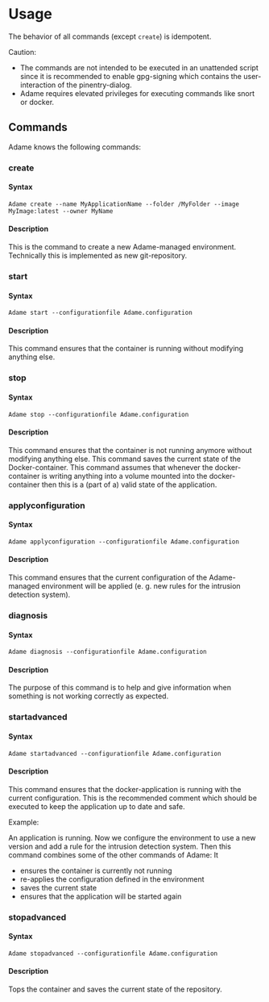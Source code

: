 <!-- markdownlint-disable MD024 -->

# Usage

The behavior of all commands (except `create`) is idempotent.

Caution:

- The commands are not intended to be executed in an unattended script since it is recommended to enable gpg-signing which contains the user-interaction of the pinentry-dialog.
- Adame requires elevated privileges for executing commands like snort or docker.

## Commands

Adame knows the following commands:

### create

#### Syntax

`Adame create --name MyApplicationName --folder /MyFolder --image MyImage:latest --owner MyName`

#### Description

This is the command to create a new Adame-managed environment. Technically this is implemented as new git-repository.

### start

#### Syntax

`Adame start --configurationfile Adame.configuration`

#### Description

This command ensures that the container is running without modifying anything else.

### stop

#### Syntax

`Adame stop --configurationfile Adame.configuration`

#### Description

This command ensures that the container is not running anymore without modifying anything else.
This command saves the current state of the Docker-container. This command assumes that whenever the docker-container is writing anything into a volume mounted into the docker-container then this is a (part of a) valid state of the application.

### applyconfiguration

#### Syntax

`Adame applyconfiguration --configurationfile Adame.configuration`

#### Description

This command ensures that the current configuration of the Adame-managed environment will be applied (e. g. new rules for the intrusion detection system).

### diagnosis

#### Syntax

`Adame diagnosis --configurationfile Adame.configuration`

#### Description

The purpose of this command is to help and give information when something is not working correctly as expected.

### startadvanced

#### Syntax

`Adame startadvanced --configurationfile Adame.configuration`

#### Description

This command ensures that the docker-application is running with the current configuration. This is the recommended comment which should be executed to keep the application up to date and safe.

Example:

An application is running. Now we configure the environment to use a new version and add a rule for the intrusion detection system. Then this command combines some of the other commands of Adame: It

- ensures the container is currently not running
- re-applies the configuration defined in the environment
- saves the current state
- ensures that the application will be started again

### stopadvanced

#### Syntax

`Adame stopadvanced --configurationfile Adame.configuration`

#### Description

Tops the container and saves the current state of the repository.
